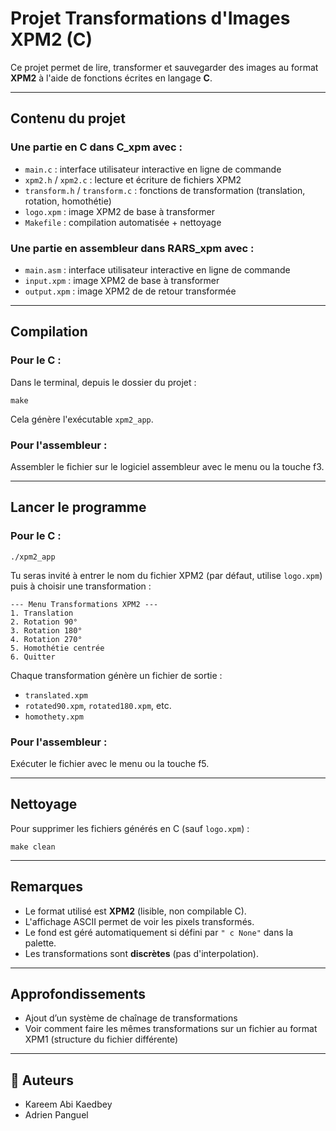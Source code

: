 # Projet Transformations d'Images XPM2 (C)

Ce projet permet de lire, transformer et sauvegarder des images au format **XPM2** à l'aide de fonctions écrites en langage **C**.

---

## Contenu du projet

### Une partie en C dans C_xpm avec :

- `main.c` : interface utilisateur interactive en ligne de commande
- `xpm2.h` / `xpm2.c` : lecture et écriture de fichiers XPM2
- `transform.h` / `transform.c` : fonctions de transformation (translation, rotation, homothétie)
- `logo.xpm` : image XPM2 de base à transformer
- `Makefile` : compilation automatisée + nettoyage

### Une partie en assembleur dans RARS_xpm avec :

- `main.asm` : interface utilisateur interactive en ligne de commande
- `input.xpm` : image XPM2 de base à transformer
- `output.xpm` : image XPM2 de de retour transformée
---

## Compilation

### Pour le C :

Dans le terminal, depuis le dossier du projet :

    make

Cela génère l'exécutable `xpm2_app`.

### Pour l'assembleur :

Assembler le fichier sur le logiciel assembleur avec le menu ou la touche f3.

---

## Lancer le programme

### Pour le C :

    ./xpm2_app

Tu seras invité à entrer le nom du fichier XPM2 (par défaut, utilise `logo.xpm`) puis à choisir une transformation :

    --- Menu Transformations XPM2 ---
    1. Translation
    2. Rotation 90°
    3. Rotation 180°
    4. Rotation 270°
    5. Homothétie centrée
    6. Quitter

Chaque transformation génère un fichier de sortie :
- `translated.xpm`
- `rotated90.xpm`, `rotated180.xpm`, etc.
- `homothety.xpm`

### Pour l'assembleur :

Exécuter le fichier avec le menu ou la touche f5.

---

## Nettoyage

Pour supprimer les fichiers générés en C (sauf `logo.xpm`) :

    make clean

---

## Remarques

- Le format utilisé est **XPM2** (lisible, non compilable C).
- L'affichage ASCII permet de voir les pixels transformés.
- Le fond est géré automatiquement si défini par `" c None"` dans la palette.
- Les transformations sont **discrètes** (pas d'interpolation).

---

## Approfondissements

- Ajout d’un système de chaînage de transformations
- Voir comment faire les mêmes transformations sur un fichier au format XPM1 (structure du fichier différente)

---

## 👥 Auteurs

- Kareem Abi Kaedbey
- Adrien Panguel
